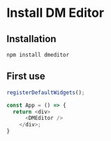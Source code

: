 Install DM Editor
=========

## Installation
```shell
npm install dmeditor
```


## First use
```typescript
registerDefaultWidgets();

const App = () => {
  return <div>
      <DMEditor />
    </div>;
}
```
